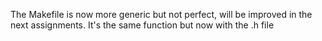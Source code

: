 The Makefile is now more generic but not perfect, will be improved in the next assignments.
It's the same function but now with the .h file   
